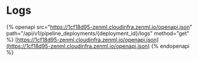 # Logs

{% openapi src="https://1cf18d95-zenml.cloudinfra.zenml.io/openapi.json" path="/api/v1/pipeline_deployments/{deployment_id}/logs" method="get" %}
[https://1cf18d95-zenml.cloudinfra.zenml.io/openapi.json](https://1cf18d95-zenml.cloudinfra.zenml.io/openapi.json)
{% endopenapi %}
